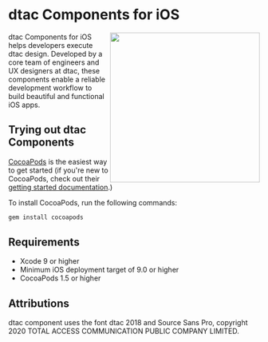 # dtac Components for iOS

<img align="right" src="mdc_hero.png" width="300px">

dtac Components for iOS helps developers execute dtac design. Developed by a core team of engineers and UX designers at dtac, these components enable a reliable development workflow to build beautiful and functional iOS apps. 

## Trying out dtac Components

[CocoaPods](https://cocoapods.org/) is the easiest way to get started (if you're new to CocoaPods,
check out their [getting started documentation](https://guides.cocoapods.org/using/getting-started.html).)

To install CocoaPods, run the following commands:

```bash
gem install cocoapods
```

## Requirements

- Xcode 9 or higher
- Minimum iOS deployment target of 9.0 or higher
- CocoaPods 1.5 or higher

## Attributions

dtac component uses the font dtac 2018 and Source Sans Pro,
copyright 2020 TOTAL ACCESS COMMUNICATION PUBLIC COMPANY LIMITED.
